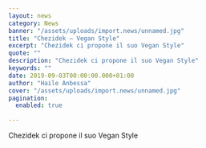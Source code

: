 ```yaml
---
layout: news
category: News
banner: "/assets/uploads/import.news/unnamed.jpg"
title: "Chezidek – Vegan Style"
excerpt: "Chezidek ci propone il suo Vegan Style"
quote: ""
description: "Chezidek ci propone il suo Vegan Style"
keywords: ""
date: 2019-09-03T00:00:00.000+01:00
author: "Haile Anbessa"
cover: "/assets/uploads/import.news/unnamed.jpg"
pagination:
  enabled: true

---
```


Chezidek ci propone il suo Vegan Style